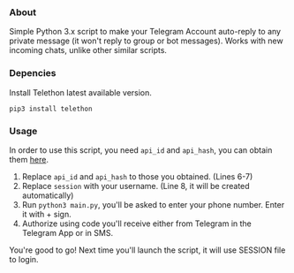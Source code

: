 ### About
Simple Python 3.x script to make your Telegram Account auto-reply to any private message (it won't reply to group or bot messages).
Works with new incoming chats, unlike other similar scripts.

### Depencies
Install Telethon latest available version.
```
pip3 install telethon
```

### Usage
In order to use this script, you need `api_id` and `api_hash`, you can obtain them [here](https://my.telegram.org/auth?to=apps).

1. Replace `api_id` and `api_hash` to those you obtained. (Lines 6-7)
2. Replace `session` with your username. (Line 8, it will be created automatically)
3. Run `python3 main.py`, you'll be asked to enter your phone number. Enter it with + sign.
4. Authorize using code you'll receive either from Telegram in the Telegram App or in SMS.

You're good to go! 
Next time you'll launch the script, it will use SESSION file to login.
